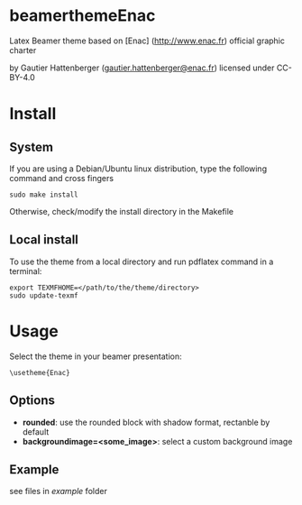# beamerthemeEnac

Latex Beamer theme based on [Enac] (http://www.enac.fr) official graphic charter

by Gautier Hattenberger (<gautier.hattenberger@enac.fr>)
licensed under CC-BY-4.0

Install
=======

System
------

If you are using a Debian/Ubuntu linux distribution, type the following command and cross fingers

```
sudo make install
```

Otherwise, check/modify the install directory in the Makefile

Local install
-------------

To use the theme from a local directory and run pdflatex command in a terminal:

```
export TEXMFHOME=</path/to/the/theme/directory>
sudo update-texmf
```

Usage
=====

Select the theme in your beamer presentation:

```
\usetheme{Enac}
```

Options
-------

 - **rounded**: use the rounded block with shadow format, rectanble by default
 - **backgroundimage=<some_image>**: select a custom background image

Example
-------

see files in *example* folder
